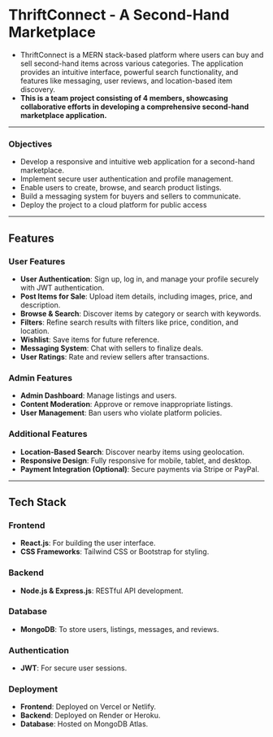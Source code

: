 
# ThriftConnect - A Second-Hand Marketplace

- ThriftConnect is a MERN stack-based platform where users can buy and sell second-hand items across various categories. The application provides an intuitive interface, powerful search functionality, and features like messaging, user reviews, and location-based item discovery.
- **This is a team project consisting of 4 members, showcasing collaborative efforts in developing a comprehensive second-hand marketplace application.**

---

### Objectives
- Develop a responsive and intuitive web application for a second-hand marketplace.
- Implement secure user authentication and profile management.
- Enable users to create, browse, and search product listings.
- Build a messaging system for buyers and sellers to communicate.
- Deploy the project to a cloud platform for public access

---


## Features

### User Features
- **User Authentication**: Sign up, log in, and manage your profile securely with JWT authentication.
- **Post Items for Sale**: Upload item details, including images, price, and description.
- **Browse & Search**: Discover items by category or search with keywords.
- **Filters**: Refine search results with filters like price, condition, and location.
- **Wishlist**: Save items for future reference.
- **Messaging System**: Chat with sellers to finalize deals.
- **User Ratings**: Rate and review sellers after transactions.

### Admin Features
- **Admin Dashboard**: Manage listings and users.
- **Content Moderation**: Approve or remove inappropriate listings.
- **User Management**: Ban users who violate platform policies.

### Additional Features
- **Location-Based Search**: Discover nearby items using geolocation.
- **Responsive Design**: Fully responsive for mobile, tablet, and desktop.
- **Payment Integration (Optional)**: Secure payments via Stripe or PayPal.

---

## Tech Stack

### Frontend
- **React.js**: For building the user interface.
- **CSS Frameworks**: Tailwind CSS or Bootstrap for styling.

### Backend
- **Node.js & Express.js**: RESTful API development.

### Database
- **MongoDB**: To store users, listings, messages, and reviews.

### Authentication
- **JWT**: For secure user sessions.

### Deployment
- **Frontend**: Deployed on Vercel or Netlify.
- **Backend**: Deployed on Render or Heroku.
- **Database**: Hosted on MongoDB Atlas.





